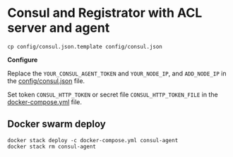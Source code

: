 # Consul and Registrator with ACL server and agent

```console
cp config/consul.json.template config/consul.json
```

**Configure**

Replace the `YOUR_CONSUL_AGENT_TOKEN` and `YOUR_NODE_IP`, and `ADD_NODE_IP` in the [config/consul.json](config/consul.json) file.

Set token `CONSUL_HTTP_TOKEN` or secret file `CONSUL_HTTP_TOKEN_FILE` in the [docker-compose.yml](docker-compose.yml) file.

## Docker swarm deploy

```shell
docker stack deploy -c docker-compose.yml consul-agent
docker stack rm consul-agent
```
